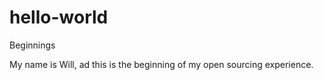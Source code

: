 # hello-world
Beginnings

My name is Will, ad this is the beginning of my open sourcing experience.
